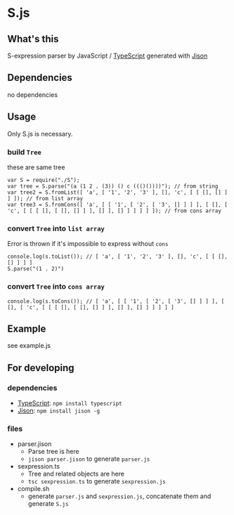 # S.js

## What's this
S-expression parser by JavaScript / [TypeScript][1] generated with [Jison][2]

## Dependencies
no dependencies

## Usage
Only S.js is necessary.

### build `Tree`
these are same tree

    var S = require("./S");
    var tree = S.parse("(a (1 2 . (3)) () c ((()())))"); // from string
    var tree2 = S.fromList([ 'a', [ '1', '2', '3' ], [], 'c', [ [ [], [] ] ] ]); // from list array 
    var tree3 = S.fromCons([ 'a', [ [ '1', [ '2', [ '3', [] ] ] ], [ [], [ 'c', [ [ [ [], [ [], [] ] ], [] ], [] ] ] ] ] ]); // from cons array

### convert `Tree` into `list array`
Error is thrown if it's impossible to express without `cons`

    console.log(s.toList()); // [ 'a', [ '1', '2', '3' ], [], 'c', [ [ [], [] ] ] ]
    S.parse("(1 . 2)")

### convert `Tree` into `cons array`
    console.log(s.toCons()); // [ 'a', [ [ '1', [ '2', [ '3', [] ] ] ], [ [], [ 'c', [ [ [ [], [ [], [] ] ], [] ], [] ] ] ] ] ]


## Example
see example.js

## For developing
### dependencies
* [TypeScript][1]: `npm install typescript`
* [Jison][2]: `npm install jison -g`

### files
* parser.jison
    * Parse tree is here
    * `jison parser.jison` to generate `parser.js`
* sexpression.ts
    * Tree and related objects are here
    * `tsc sexpression.ts` to generate `sexpression.js`
* compile.sh
    * generate `parser.js` and `sexpression.js`, concatenate them and generate `S.js`

[1]: http://typescriptlang.org
[2]: http://zaach.github.com/jison
